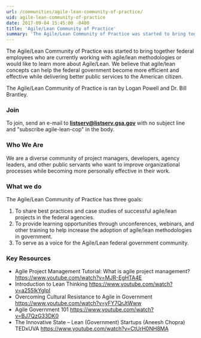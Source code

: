 ```yaml
---
url: /communities/agile-lean-community-of-practice/
uid: agile-lean-community-of-practice
date: 2017-09-04 15:45:00 -0400
title: 'Agile/Lean Community of Practice'
summary: 'The Agile/Lean Community of Practice was started to bring together federal employees who are currently working with agile/lean methodologies or would like to learn more about Agile/Lean.'
---
```


The Agile/Lean Community of Practice was started to bring together federal employees who are currently working with agile/lean methodologies or would like to learn more about Agile/Lean. We believe that agile/lean concepts can help the federal government become more efficient and effective while delivering better public services to the American citizen.

The Agile/Lean Community of Practice is ran by Logan Powell and Dr. Bill Brantley.

### Join
To join, send an e-mail to **[listserv@listserv.gsa.gov](mailto:listserv@listserv.gsa.gov)** with no subject line and "subscribe agile-lean-cop" in the body.

### Who We Are

We are a diverse community of project managers, developers, agency leaders, and other public servants who want to improve organizational processes while becoming more personally effective in their work.

### What we do
The Agile/Lean Community of Practice has three goals:
1. To share best practices and case studies of successful agile/lean projects in the federal agencies.
2. To provide learning opportunities through unconferences, webinars, and other training to help increase the adoption of agile/lean methodologies in government.
3. To serve as a voice for the Agile/Lean federal government community.

### Key Resources
- Agile Project Management Tutorial: What is agile project management? https://www.youtube.com/watch?v=MJR-EgHTA4E
- Introduction to Lean Thinking https://www.youtube.com/watch?v=a255lkYgIpI
- Overcoming Cultural Resistance to Agile in Government https://www.youtube.com/watch?v=yFY7QrJtWww
- Agile Government 101 https://www.youtube.com/watch?v=BJ7QzG33DK0
- The Innovative State – Lean (Government) Startups (Aneesh Chopra) TEDxUVA https://www.youtube.com/watch?v=CtUrH0NH8MA
